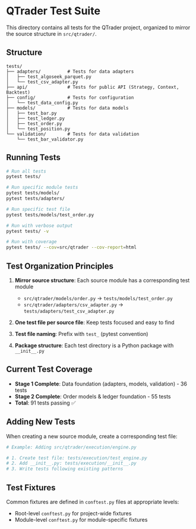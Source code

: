 # QTrader Test Suite

This directory contains all tests for the QTrader project, organized to mirror the source structure in `src/qtrader/`.

## Structure

```
tests/
├── adapters/          # Tests for data adapters
│   ├── test_algoseek_parquet.py
│   └── test_csv_adapter.py
├── api/               # Tests for public API (Strategy, Context, Backtest)
├── config/            # Tests for configuration
│   └── test_data_config.py
├── models/            # Tests for data models
│   ├── test_bar.py
│   ├── test_ledger.py
│   ├── test_order.py
│   └── test_position.py
└── validation/        # Tests for data validation
    └── test_bar_validator.py
```

## Running Tests

```bash
# Run all tests
pytest tests/

# Run specific module tests
pytest tests/models/
pytest tests/adapters/

# Run specific test file
pytest tests/models/test_order.py

# Run with verbose output
pytest tests/ -v

# Run with coverage
pytest tests/ --cov=src/qtrader --cov-report=html
```

## Test Organization Principles

1. **Mirror source structure**: Each source module has a corresponding test module

   - `src/qtrader/models/order.py` → `tests/models/test_order.py`
   - `src/qtrader/adapters/csv_adapter.py` → `tests/adapters/test_csv_adapter.py`

1. **One test file per source file**: Keep tests focused and easy to find

1. **Test file naming**: Prefix with `test_` (pytest convention)

1. **Package structure**: Each test directory is a Python package with `__init__.py`

## Current Test Coverage

- **Stage 1 Complete**: Data foundation (adapters, models, validation) - 36 tests
- **Stage 2 Complete**: Order models & ledger foundation - 55 tests
- **Total**: 91 tests passing ✅

## Adding New Tests

When creating a new source module, create a corresponding test file:

```python
# Example: Adding src/qtrader/execution/engine.py

# 1. Create test file: tests/execution/test_engine.py
# 2. Add __init__.py: tests/execution/__init__.py
# 3. Write tests following existing patterns
```

## Test Fixtures

Common fixtures are defined in `conftest.py` files at appropriate levels:

- Root-level `conftest.py` for project-wide fixtures
- Module-level `conftest.py` for module-specific fixtures
